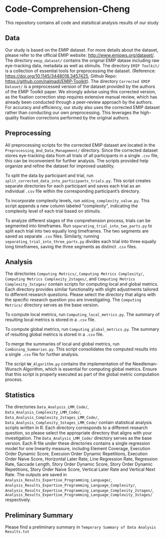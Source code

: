 # Code-Comprehension-Cheng

This repository contains all code and statsitical analysis results of our study 

## Data

Our study is based on the EMIP dataset. For more details about the dataset, please refer to the official EMIP website: http://www.emipws.org/dataset/. The directory `emip_dataset/` contains the original EMIP datase including raw eye-tracking data, metadata as well as stimulis. The directory `EMIP Toolkit/` is a collection of essential tools for preprocessing the dataset. (Reference: https://doi.org/10.1145/3448018.3457425,  Github Repo: https://github.com/nalmadi/EMIP-Toolkit). The directory `Corrected EMIP Dataset/` is a preprocessed version of the dataset provided by the authors of the EMIP Toolkit paper. We strongly advise using this corrected version, as the fixation correction step requires extensive manual review, which has already been conducted through a peer-review approach by the authors. For accuracy and efficiency, our study also uses the corrected EMIP dataset rather than conducting our own preprocessing. This leverages the high-quality fixation corrections performed by the original authors.

## Preprocessing 

All preprocessing scripts for the corrected EMIP dataset are located in the `Preprocessing_And_Data_Management/` directory. Since the corrected dataset stores eye-tracking data from all trials of all participants in a single `.csv` file, this can be inconvenient for further analysis. The scripts provided help organize and refine the dataset for improved usability.

To split the data by participant and trial, run `split_corrected_data_into_participants_trials.py`. This script creates separate directories for each participant and saves each trial as an individual `.csv` file within the corresponding participant’s directory.

To incorporate complexity levels, run `adding_complexity_value.py`. This script appends a new column labeled "complexity", indicating the complexity level of each trial based on stimulis.

To analyze different stages of the comprehension process, trials can be segmented into timeframes. Run `separating_trial_into_two_parts.py` to split each trial into two equally long timeframes. The two segments are saved as separate `.csv` files. Similarly, running `separating_trial_into_three_parts.py` divides each trial into three equally long timeframes, saving the three segments as distinct `.csv` files.


## Analysis

The directories `Computing Metrics/`, `Computing Metrics Complexity/`, `Computing Metrics Complexity_2stages/`, and `Computing Metrics Complexity_3stages/` contain scripts for computing local and global metrics. Each directory provides similar functionality with slight adjustments tailored to different research questions. Please select the directory that aligns with the specific research question you are investigating. The `Computing Metrics/` directory serves as the base version. 

To compute local metrics, run `Computing_local_metrics.py`. The summary of resulting local metrics is stored in a `.csv` file. 

To compute global metrics, run `Computing_global_metrics.py`. The summary of resulting global metrics is stored in a `.csv` file. 

To merge the summaries of local and global metrics, run `Combining_Summaries.py`. This script consolidates the computed results into a single `.csv` file for further analysis.

The script `NW_Algorithm.py` contains the implementation of the Needleman-Wunsch Algorithm, which is essential for computing global metrics. Ensure that this script is properly executed as part of the global metric computation process.


## Statistics

The directories `Data_Analysis_LMM_Code/`, `Data_Analysis_Complexity_LMM_Code/`, `Data_Analysis_Complexity_2stages_LMM_Code/`, `Data_Analysis_Complexity_3stages_LMM_Code/` contain statistical analysis scripts written in R. Each directory corresponds to a different research question, so please select the appropriate directory that aligns with your investigation. The `Data_Analysis_LMM_Code/` directory serves as the base version. Each R file under these directories contains a single regression model for one linearity measure, includng Element Coverage, Execution Order Dynamic Score, Execuion Order Dynamic Repetitions, Execution Order Naive Score, Horizontal Later Rate, Line Regression Rate, Regression Rate, Saccade Length, Story Order Dynamic Score, Story Order Dynamic Repetitions, Story Order Naive Score, Vertical Later Rate and Vertical Next Rate. The outputs are saved in `Analysis_Results_Expertise_Programming_Language/`, `Analysis_Results_Expertise_Programming_Language_Complexity/`, `Analysis_Results_Expertise_Programming_Language_Complexity_2stages/`, `Analysis_Results_Expertise_Programming_Language_Complexity_3stages/` respectively. 

## Preliminary Summary

Please find a preliminary summary in `Temporary Summary of Data Analysis Results.txt`
